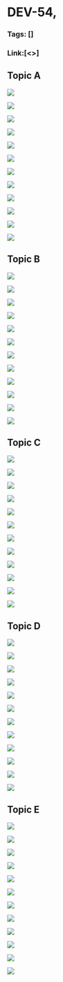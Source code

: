 # DEV-54,
### Tags: []
### Link:[<>]

## Topic A
![](../images/DEV-54/DEV-54-A1.png)

![](../images/DEV-54/DEV-54-A2.png)

![](../images/DEV-54/DEV-54-A3.png)

![](../images/DEV-54/DEV-54-A4.png)

![](../images/DEV-54/DEV-54-A5.png)

![](../images/DEV-54/DEV-54-A6.png)

![](../images/DEV-54/DEV-54-A7.png)

![](../images/DEV-54/DEV-54-A8.png)

![](../images/DEV-54/DEV-54-A9.png)

![](../images/DEV-54/DEV-54-A10.png)

![](../images/DEV-54/DEV-54-A11.png)

![](../images/DEV-54/DEV-54-A12.png)

## Topic B
![](../images/DEV-54/DEV-54-B1.png)

![](../images/DEV-54/DEV-54-B2.png)

![](../images/DEV-54/DEV-54-B3.png)

![](../images/DEV-54/DEV-54-B4.png)

![](../images/DEV-54/DEV-54-B5.png)

![](../images/DEV-54/DEV-54-B6.png)

![](../images/DEV-54/DEV-54-B7.png)

![](../images/DEV-54/DEV-54-B8.png)

![](../images/DEV-54/DEV-54-B9.png)

![](../images/DEV-54/DEV-54-B10.png)

![](../images/DEV-54/DEV-54-B11.png)

![](../images/DEV-54/DEV-54-B12.png)

## Topic C
![](../images/DEV-54/DEV-54-C1.png)

![](../images/DEV-54/DEV-54-C2.png)

![](../images/DEV-54/DEV-54-C3.png)

![](../images/DEV-54/DEV-54-C4.png)

![](../images/DEV-54/DEV-54-C5.png)

![](../images/DEV-54/DEV-54-C6.png)

![](../images/DEV-54/DEV-54-C7.png)

![](../images/DEV-54/DEV-54-C8.png)

![](../images/DEV-54/DEV-54-C9.png)

![](../images/DEV-54/DEV-54-C10.png)

![](../images/DEV-54/DEV-54-C11.png)

![](../images/DEV-54/DEV-54-C12.png)

## Topic D
![](../images/DEV-54/DEV-54-D1.png)

![](../images/DEV-54/DEV-54-D2.png)

![](../images/DEV-54/DEV-54-D3.png)

![](../images/DEV-54/DEV-54-D4.png)

![](../images/DEV-54/DEV-54-D5.png)

![](../images/DEV-54/DEV-54-D6.png)

![](../images/DEV-54/DEV-54-D7.png)

![](../images/DEV-54/DEV-54-D8.png)

![](../images/DEV-54/DEV-54-D9.png)

![](../images/DEV-54/DEV-54-D10.png)

![](../images/DEV-54/DEV-54-D11.png)

![](../images/DEV-54/DEV-54-D12.png)

## Topic E
![](../images/DEV-54/DEV-54-E1.png)

![](../images/DEV-54/DEV-54-E2.png)

![](../images/DEV-54/DEV-54-E3.png)

![](../images/DEV-54/DEV-54-E4.png)

![](../images/DEV-54/DEV-54-E5.png)

![](../images/DEV-54/DEV-54-E6.png)

![](../images/DEV-54/DEV-54-E7.png)

![](../images/DEV-54/DEV-54-E8.png)

![](../images/DEV-54/DEV-54-E9.png)

![](../images/DEV-54/DEV-54-E10.png)

![](../images/DEV-54/DEV-54-E11.png)

![](../images/DEV-54/DEV-54-E12.png)

